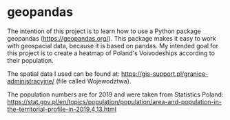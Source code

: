 # geopandas
The intention of this project is to learn how to use a Python package geopandas (https://geopandas.org/). This package makes it easy to work with geospacial data, because it is based on pandas.
My intended goal for this project is to create a heatmap of Poland's Voivodeships according to their population.

The spatial data I used can be found at:
https://gis-support.pl/granice-administracyjne/ (file called Wojewodztwa).

The population numbers are for 2019 and were taken from Statistics Poland: https://stat.gov.pl/en/topics/population/population/area-and-population-in-the-territorial-profile-in-2019,4,13.html
